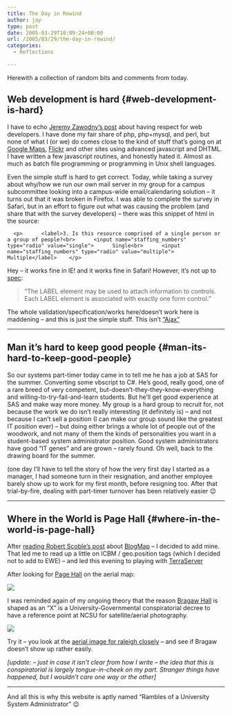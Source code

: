 ```yaml
---
title: The Day in Rewind
author: jay
type: post
date: 2005-03-29T10:09:24+00:00
url: /2005/03/29/the-day-in-rewind/
categories:
  - Reflections

---
```

Herewith a collection of random bits and comments from today.

## Web development is hard {#web-development-is-hard}

I have to echo [Jeremy Zawodny’s post][1] about having respect for web developers. I have done my fair share of php, php+mysql, and perl, but none of what I (or we) do comes close to the kind of stuff that’s going on at [Google Maps][2], [Flickr][3] and other sites using advanced javascript and DHTML. I have written a few javascript routines, and honestly hated it. Almost as much as batch file programming or programming in Unix shell languages.

Even the simple stuff is hard to get correct. Today, while taking a survey about why/how we run our own mail server in my group for a campus subcommittee looking into a campus-wide email/calendaring solution &#8211; it turns out that it was broken in Firefox. I was able to complete the survey in Safari, but in an effort to figure out what was causing the problem (and share that with the survey developers) &#8211; there was this snippet of html in the source:

<div class="highlighter-rouge">
  <pre class="highlight"><code>  &lt;p&gt;      &lt;label&gt;3. Is this resource comprised of a single person or a group of people?&lt;br&gt;      &lt;input name="staffing_numbers" type="radio" value="single"&gt;      Single&lt;br&gt;      &lt;input name="staffing_numbers" type="radio" value="multiple"&gt;      Multiple&lt;/label&gt;    &lt;/p&gt;</code></pre>
</div>

Hey &#8211; it works fine in IE! and it works fine in Safari! However, it’s not up to [spec][4]:

> “The LABEL element may be used to attach information to controls. Each LABEL element is associated with exactly one form control.”

The whole validation/specification/works here/doesn’t work here is maddening &#8211; and this is just the simple stuff. This isn’t [“Ajax”][5]

* * *

## Man it’s hard to keep good people {#man-its-hard-to-keep-good-people}

So our systems part-timer today came in to tell me he has a job at SAS for the summer. Converting some vbscript to C#. He’s good, really good, one of a rare breed of very competent, but-doesn’t-they-they-know-everything and willing-to-try-fail-and-learn students. But he’ll get good experience at SAS and make way more money. My group is a hard group to recruit for, not because the work we do isn’t really interesting (it definitely is) &#8211; and not because I can’t sell a position (I can make our group sound like the greatest IT position ever) &#8211; but doing either brings a whole lot of people out of the woodwork, and not many of them the kinds of personalities you want in a student-based system administrator position. Good system administrators have good “IT genes” and are grown &#8211; rarely found. Oh well, back to the drawing board for the summer.

(one day I’ll have to tell the story of how the very first day I started as a manager, I had someone turn in their resignation, and another employee barely show up to work for my first month, before resigning too. After that trial-by-fire, dealing with part-timer turnover has been relatively easier 😉

* * *

## Where in the World is Page Hall {#where-in-the-world-is-page-hall}

After [reading Robert Scoble’s post][6] about [BlogMap][7] &#8211; I decided to add mine. That led me to read up a little on ICBM / geo.position tags (which I decided not to add to EWE) &#8211; and led this evening to playing with [TerraServer][8]

After looking for [Page Hall][9] on the aerial map:

![][10]

I was reminded again of my ongoing theory that the reason [Bragaw Hall][11] is shaped as an “X” is a University-Governmental conspiratorial decree to have a reference point at NCSU for satellite/aerial photography.

![][12]

Try it &#8211; you look at the [aerial image for raleigh closely][13] &#8211; and see if Bragaw doesn’t show up rather easily.

_[update: &#8211; just in case it isn’t clear from how I write &#8211; the idea that this is conspiratorial is largely tongue-in-cheek on my part. Stranger things have happened, but I wouldn’t care one way or the other]_

* * *

And all this is why this website is aptly named “Rambles of a University System Administrator” 😉

 [1]: //jeremy.zawodny.com/blog/archives/004373.html"
 [2]: //maps.google.com/"
 [3]: //flickr.com/"
 [4]: //www.w3.org/TR/html401/interact/forms.html#h-17.9.1"
 [5]: //www.adaptivepath.com/publications/essays/archives/000385.php"
 [6]: //radio.weblogs.com/0001011/2005/03/20.html#a9690"
 [7]: //www.feedmap.net/BlogMap/"
 [8]: //terraserver.microsoft.com/"
 [9]: //www.ncsu.edu/facilities/buildings/page.html"
 [10]: //people.engr.ncsu.edu/jayoung/eweImages/binarypage/-9419a7d543767d4ae80fd22cc8d33239/pagehallaerial.jpg"
 [11]: //www.ncsu.edu/facilities/buildings/bragaw.html"
 [12]: //people.engr.ncsu.edu/jayoung/eweImages/binarypage/-9419a7d543767d4ae80fd22cc8d33239/raleighaerial.jpg"
 [13]: //terraserver.microsoft.com/image.aspx?T=4&S=14&Z=17&X=222&Y=1238&W=3&qs=%7craleigh%7cnc%7c"